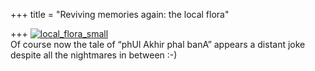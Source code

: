 +++
title = "Reviving memories again: the local flora"

+++
[![local\_flora\_small](https://i0.wp.com/farm3.static.flickr.com/2651/4130747497_f94fe339f9.jpg)](http://www.flickr.com/photos/24766652@N05/4130747497/ "local_flora_small by somasushma, on Flickr")  
Of course now the tale of “phUl Akhir phal banA” appears a distant joke
despite all the nightmares in between :-)
